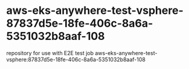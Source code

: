 # aws-eks-anywhere-test-vsphere-87837d5e-18fe-406c-8a6a-5351032b8aaf-108
repository for use with E2E test job aws-eks-anywhere-test-vsphere:87837d5e-18fe-406c-8a6a-5351032b8aaf-108
